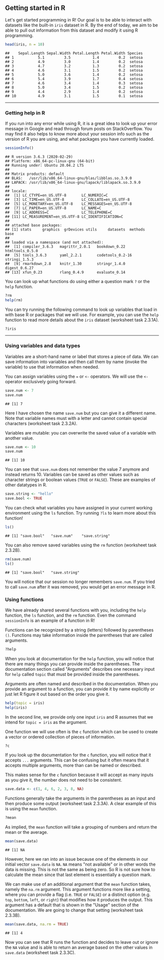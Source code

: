 ## Getting started in R

Let's get started programming in R! Our goal is to be able to interact with datasets like the built-in `iris` dataset in R. By the end of today, we aim to be able to pull out information from this dataset and modify it using R programming.


```r
head(iris, n = 10)
```

```
##    Sepal.Length Sepal.Width Petal.Length Petal.Width Species
## 1           5.1         3.5          1.4         0.2  setosa
## 2           4.9         3.0          1.4         0.2  setosa
## 3           4.7         3.2          1.3         0.2  setosa
## 4           4.6         3.1          1.5         0.2  setosa
## 5           5.0         3.6          1.4         0.2  setosa
## 6           5.4         3.9          1.7         0.4  setosa
## 7           4.6         3.4          1.4         0.3  setosa
## 8           5.0         3.4          1.5         0.2  setosa
## 9           4.4         2.9          1.4         0.2  setosa
## 10          4.9         3.1          1.5         0.1  setosa
```

------

### Getting help in R

If you run into any error while using R, it is a great idea to look up your error message in Google and read through forum posts on StackOverflow. You may find it also helps to know more about your session info such as the version of R you are using, and what packages you have currently loaded.


```r
sessionInfo()
```

```
## R version 3.6.3 (2020-02-29)
## Platform: x86_64-pc-linux-gnu (64-bit)
## Running under: Ubuntu 20.04.2 LTS
## 
## Matrix products: default
## BLAS:   /usr/lib/x86_64-linux-gnu/blas/libblas.so.3.9.0
## LAPACK: /usr/lib/x86_64-linux-gnu/lapack/liblapack.so.3.9.0
## 
## locale:
##  [1] LC_CTYPE=en_US.UTF-8       LC_NUMERIC=C              
##  [3] LC_TIME=en_US.UTF-8        LC_COLLATE=en_US.UTF-8    
##  [5] LC_MONETARY=en_US.UTF-8    LC_MESSAGES=en_US.UTF-8   
##  [7] LC_PAPER=en_US.UTF-8       LC_NAME=C                 
##  [9] LC_ADDRESS=C               LC_TELEPHONE=C            
## [11] LC_MEASUREMENT=en_US.UTF-8 LC_IDENTIFICATION=C       
## 
## attached base packages:
## [1] stats     graphics  grDevices utils     datasets  methods   base     
## 
## loaded via a namespace (and not attached):
##  [1] compiler_3.6.3   magrittr_2.0.1   bookdown_0.22    htmltools_0.5.0 
##  [5] tools_3.6.3      yaml_2.2.1       codetools_0.2-16 stringi_1.5.3   
##  [9] rmarkdown_2.8    knitr_1.30       stringr_1.4.0    digest_0.6.27   
## [13] xfun_0.23        rlang_0.4.9      evaluate_0.14
```

You can look up what functions do using either a question mark `?` or the `help` function.


```r
?rm
help(rm)
```

You can try running the following command to look up variables that load in with base R or packages that we will use. For example, you can use the `help` function to read more details about the `iris` dataset (worksheet task 2.3.1A).


```r
?iris
```

------

### Using variables and data types

Variables are a short-hand name or label that stores a piece of data. We can save information into variables and then call them by name (invoke the variable) to use that information when needed.

You can assign variables using the `=` or `<-` operators. We will use the `<-` operator exclusively going forward.


```r
save.num <- 7
save.num
```

```
## [1] 7
```

Here I have chosen the name `save.num` but you can give it a different name. Note that variable names must with a letter and cannot contain special characters (worksheet task 2.3.2A).

Variables are mutable: you can overwrite the saved value of a variable with another value.


```r
save.num <- 10
save.num
```

```
## [1] 10
```

You can see that `save.num` does not remember the value 7 anymore and instead returns 10. Variables can be saved as other values such as character strings or boolean values (`TRUE` or `FALSE`). These are examples of other datatypes in R.


```r
save.string <- "hello"
save.bool <- TRUE
```

You can check what variables you have assigned in your current working environment using the `ls` function. Try running `?ls` to learn more about this function!


```r
ls()
```

```
## [1] "save.bool"   "save.num"    "save.string"
```

You can also remove saved variables using the `rm` function (worksheet task 2.3.2B).


```r
rm(save.num)
ls()
```

```
## [1] "save.bool"   "save.string"
```

You will notice that our session no longer remembers `save.num`. If you tried to call `save.num` after it was removed, you would get an error message in R.

### Using functions

We have already shared several functions with you, including the `help` function, the `ls` function, and the `rm` function. Even the command `sessionInfo` is an example of a function in R!

Functions can be recognized by a string (letters) followed by parentheses `()`. Functions may take information inside the parentheses that are called arguments.


```r
?help
```

When you look at documentation for the `help` function, you will notice that there are many things you can provide inside the parentheses. The documentation section called "Arguments" describes one necessary input for `help` called `topic` that must be provided inside the parentheses.

Arguments are often named and described in the documentation. When you provide an argument to a function, you can provide it by name explicitly or just let R figure it out based on the order you give it.


```r
help(topic = iris)
help(iris)
```

In the second line, we provide only one input `iris` and R assumes that we intend for `topic = iris` as the argument.

One function we will use often is the `c` function which can be used to create a vector or ordered collection of pieces of information. 


```r
?c
```

If you look up the documentation for the `c` function, you will notice that it accepts `...` arguments. This can be confusing but it often means that it accepts multiple arguments, more than can be named or described. 

This makes sense for the `c` function because it will accept as many inputs as you give it, the number does not need to be consistent.


```r
save.data <- c(1, 4, 6, 2, 3, 8, NA)
```

Functions generally take the arguments in the parentheses as an input and then produce some output (worksheet task 2.3.3A). A clear example of this is using the `mean` function.


```r
?mean
```

As implied, the `mean` function will take a grouping of numbers and return the mean or the average.


```r
mean(save.data)
```

```
## [1] NA
```

However, here we ran into an issue because one of the elements in our initial vector `save.data` is `NA`. `NA` means "not available" or in other words the data is missing. This is not the same as being zero. So R is not sure how to calculate the mean since that last element is essentially a question mark.

We can make use of an additional argument that the `mean` function takes, namely the `na.rm` argument. This argument functions more like a setting, where you can provide a flag (i.e. `TRUE` or `FALSE`) or a distinct option (e.g. `top`, `bottom`, `left`, or `right`) that modifies how it produces the output. This argument has a default that is shown in the "Usage" section of the documentation. We are going to change that setting (worksheet task 2.3.3B).


```r
mean(save.data, na.rm = TRUE)
```

```
## [1] 4
```

Now you can see that R runs the function and decides to leave out or ignore the `NA` value and is able to return an average based on the other values in `save.data` (worksheet task 2.3.3C).
